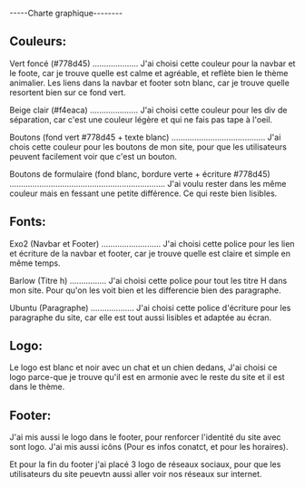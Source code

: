 -----Charte graphique--------

Couleurs:
---------
Vert foncé (#778d45)
....................
J'ai choisi cette couleur pour la navbar et le foote, car je trouve quelle est calme et agréable, et reflète bien le thème animalier.
Les liens dans la navbar et footer sotn blanc, car je trouve quelle resortent bien sur ce fond vert.

Beige clair (#f4eaca)
.....................
J'ai choisi cette couleur pour les div de séparation, car c'est une couleur légère et qui ne fais pas tape à l'oeil.

Boutons (fond vert #778d45 + texte blanc)
.........................................
J'ai chois cette couleur pour les boutons de mon site, pour que les utilisateurs peuvent facilement voir que c'est un bouton.

Boutons de formulaire (fond blanc, bordure verte + écriture #778d45)
....................................................................
J'ai voulu rester dans les même couleur mais en fessant une petite différence. Ce qui reste bien lisibles.

Fonts:
-----
Exo2 (Navbar et Footer)
..........................
J'ai choisi cette police pour les lien et écriture de la navbar et footer, car je trouve quelle est claire et simple en même temps.

Barlow (Titre h)
................
J'ai choisi cette police pour tout les titre H dans mon site. Pour qu'on les voit bien et les differencie bien des paragraphe.

Ubuntu (Paragraphe)
...................
J'ai choisi cette police d'écriture pour les paragraphe du site, car elle est tout aussi lisibles et adaptée au écran.

Logo:
-----
Le logo est blanc et noir avec un chat et un chien dedans, J'ai choisi ce logo parce-que je trouve qu'il est en armonie avec le reste du site et il est dans le thème.

Footer:
-------
J'ai mis aussi le logo dans le footer, pour renforcer l'identité du site avec sont logo.
J'ai mis aussi icôns (Pour es infos conatct, et pour les horaires).

Et pour la fin du footer j'ai placé 3 logo de réseaux sociaux, pour que les utilisateurs du site peuevtn aussi aller voir nos réseaux sur internet.









